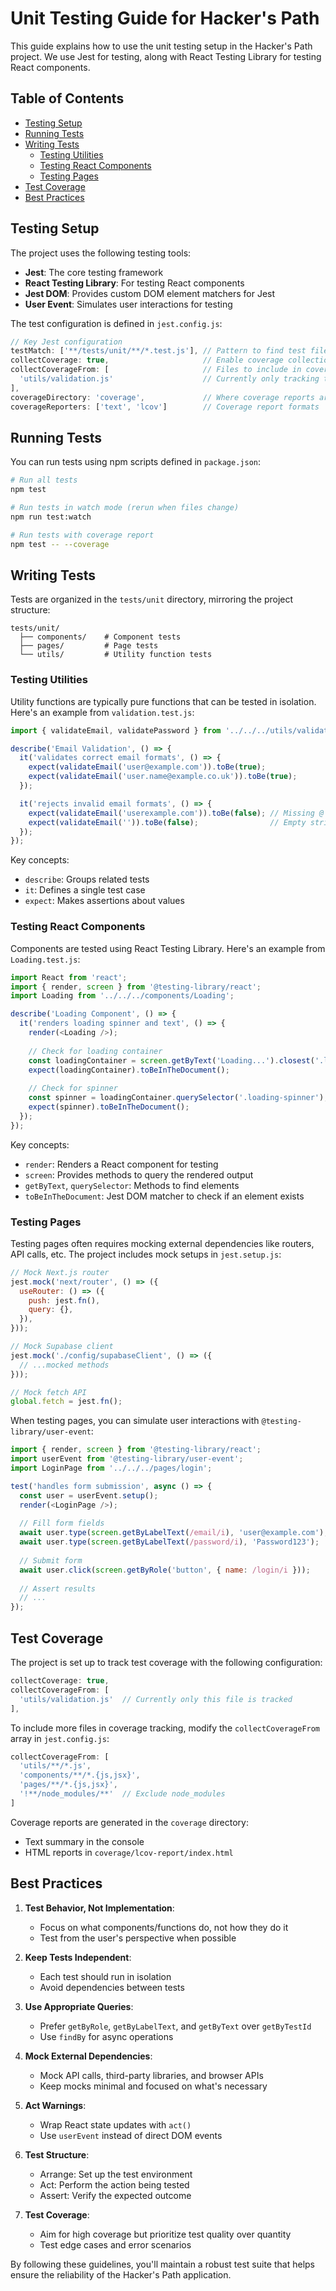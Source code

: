 # Unit Testing Guide for Hacker's Path

This guide explains how to use the unit testing setup in the Hacker's Path project. We use Jest for testing, along with React Testing Library for testing React components.

## Table of Contents

- [Testing Setup](#testing-setup)
- [Running Tests](#running-tests)
- [Writing Tests](#writing-tests)
  - [Testing Utilities](#testing-utilities)
  - [Testing React Components](#testing-react-components)
  - [Testing Pages](#testing-pages)
- [Test Coverage](#test-coverage)
- [Best Practices](#best-practices)

## Testing Setup

The project uses the following testing tools:

- **Jest**: The core testing framework
- **React Testing Library**: For testing React components
- **Jest DOM**: Provides custom DOM element matchers for Jest
- **User Event**: Simulates user interactions for testing

The test configuration is defined in `jest.config.js`:

```javascript
// Key Jest configuration
testMatch: ['**/tests/unit/**/*.test.js'], // Pattern to find test files
collectCoverage: true,                     // Enable coverage collection
collectCoverageFrom: [                     // Files to include in coverage
  'utils/validation.js'                    // Currently only tracking this file
],
coverageDirectory: 'coverage',             // Where coverage reports are saved
coverageReporters: ['text', 'lcov']        // Coverage report formats
```

## Running Tests

You can run tests using npm scripts defined in `package.json`:

```bash
# Run all tests
npm test

# Run tests in watch mode (rerun when files change)
npm run test:watch

# Run tests with coverage report
npm test -- --coverage
```

## Writing Tests

Tests are organized in the `tests/unit` directory, mirroring the project structure:

```
tests/unit/
  ├── components/    # Component tests
  ├── pages/         # Page tests
  └── utils/         # Utility function tests
```

### Testing Utilities

Utility functions are typically pure functions that can be tested in isolation. Here's an example from `validation.test.js`:

```javascript
import { validateEmail, validatePassword } from '../../../utils/validation';

describe('Email Validation', () => {
  it('validates correct email formats', () => {
    expect(validateEmail('user@example.com')).toBe(true);
    expect(validateEmail('user.name@example.co.uk')).toBe(true);
  });

  it('rejects invalid email formats', () => {
    expect(validateEmail('userexample.com')).toBe(false); // Missing @
    expect(validateEmail('')).toBe(false);                // Empty string
  });
});
```

Key concepts:
- `describe`: Groups related tests
- `it`: Defines a single test case
- `expect`: Makes assertions about values

### Testing React Components

Components are tested using React Testing Library. Here's an example from `Loading.test.js`:

```javascript
import React from 'react';
import { render, screen } from '@testing-library/react';
import Loading from '../../../components/Loading';

describe('Loading Component', () => {
  it('renders loading spinner and text', () => {
    render(<Loading />);
    
    // Check for loading container
    const loadingContainer = screen.getByText('Loading...').closest('.loading-container');
    expect(loadingContainer).toBeInTheDocument();
    
    // Check for spinner
    const spinner = loadingContainer.querySelector('.loading-spinner');
    expect(spinner).toBeInTheDocument();
  });
});
```

Key concepts:
- `render`: Renders a React component for testing
- `screen`: Provides methods to query the rendered output
- `getByText`, `querySelector`: Methods to find elements
- `toBeInTheDocument`: Jest DOM matcher to check if an element exists

### Testing Pages

Testing pages often requires mocking external dependencies like routers, API calls, etc. The project includes mock setups in `jest.setup.js`:

```javascript
// Mock Next.js router
jest.mock('next/router', () => ({
  useRouter: () => ({
    push: jest.fn(),
    query: {},
  }),
}));

// Mock Supabase client
jest.mock('./config/supabaseClient', () => ({
  // ...mocked methods
}));

// Mock fetch API
global.fetch = jest.fn();
```

When testing pages, you can simulate user interactions with `@testing-library/user-event`:

```javascript
import { render, screen } from '@testing-library/react';
import userEvent from '@testing-library/user-event';
import LoginPage from '../../../pages/login';

test('handles form submission', async () => {
  const user = userEvent.setup();
  render(<LoginPage />);
  
  // Fill form fields
  await user.type(screen.getByLabelText(/email/i), 'user@example.com');
  await user.type(screen.getByLabelText(/password/i), 'Password123');
  
  // Submit form
  await user.click(screen.getByRole('button', { name: /login/i }));
  
  // Assert results
  // ...
});
```

## Test Coverage

The project is set up to track test coverage with the following configuration:

```javascript
collectCoverage: true,
collectCoverageFrom: [
  'utils/validation.js'  // Currently only this file is tracked
],
```

To include more files in coverage tracking, modify the `collectCoverageFrom` array in `jest.config.js`:

```javascript
collectCoverageFrom: [
  'utils/**/*.js',
  'components/**/*.{js,jsx}',
  'pages/**/*.{js,jsx}',
  '!**/node_modules/**'  // Exclude node_modules
]
```

Coverage reports are generated in the `coverage` directory:
- Text summary in the console
- HTML reports in `coverage/lcov-report/index.html`

## Best Practices

1. **Test Behavior, Not Implementation**:
   - Focus on what components/functions do, not how they do it
   - Test from the user's perspective when possible

2. **Keep Tests Independent**:
   - Each test should run in isolation
   - Avoid dependencies between tests

3. **Use Appropriate Queries**:
   - Prefer `getByRole`, `getByLabelText`, and `getByText` over `getByTestId`
   - Use `findBy` for async operations

4. **Mock External Dependencies**:
   - Mock API calls, third-party libraries, and browser APIs
   - Keep mocks minimal and focused on what's necessary

5. **Act Warnings**:
   - Wrap React state updates with `act()`
   - Use `userEvent` instead of direct DOM events

6. **Test Structure**:
   - Arrange: Set up the test environment
   - Act: Perform the action being tested
   - Assert: Verify the expected outcome

7. **Test Coverage**:
   - Aim for high coverage but prioritize test quality over quantity
   - Test edge cases and error scenarios

By following these guidelines, you'll maintain a robust test suite that helps ensure the reliability of the Hacker's Path application. 